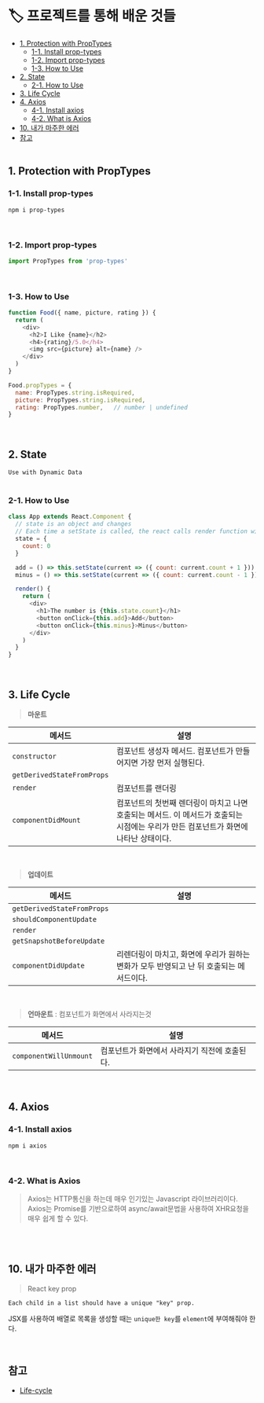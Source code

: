 # 🏷 프로젝트를 통해 배운 것들
  * [1. Protection with PropTypes](#1-protection-with-proptypes)
    + [1-1. Install prop-types](#1-1-install-prop-types)
    + [1-2. Import prop-types](#1-2-import-prop-types)
    + [1-3. How to Use](#1-3-how-to-use)
  * [2. State](#2-state)
    + [2-1. How to Use](#2-1-how-to-use)
  * [3. Life Cycle](#3-life-cycle)
  * [4. Axios](#4-axios)
    + [4-1. Install axios](#4-1-install-axios)
    + [4-2. What is Axios](#4-2-what-is-axios)
  * [10. 내가 마주한 에러](#10-내가-마주한-에러)
  * [참고](#참고)
<br/><br/>

## 1. Protection with PropTypes
### 1-1. Install prop-types
```
npm i prop-types
```
<br/>

### 1-2. Import prop-types
```javascript
import PropTypes from 'prop-types'
```
<br/>

### 1-3. How to Use
```javascript
function Food({ name, picture, rating }) {
  return (
    <div>
      <h2>I Like {name}</h2>
      <h4>{rating}/5.0</h4>
      <img src={picture} alt={name} />
    </div>
  )
}

Food.propTypes = {
  name: PropTypes.string.isRequired,
  picture: PropTypes.string.isRequired,
  rating: PropTypes.number,   // number | undefined
}
```
<br/>

## 2. State
`Use with Dynamic Data`  
<br/>

### 2-1. How to Use
```javascript
class App extends React.Component {
  // state is an object and changes
  // Each time a setState is called, the react calls render function with a new state
  state = {
    count: 0
  }

  add = () => this.setState(current => ({ count: current.count + 1 }))
  minus = () => this.setState(current => ({ count: current.count - 1 }))

  render() {
    return (
      <div>
        <h1>The number is {this.state.count}</h1>
        <button onClick={this.add}>Add</button>
        <button onClick={this.minus}>Minus</button>
      </div>
    )
  }
}
```
<br/>

## 3. Life Cycle
> **마운트**

메서드 | 설명
|---|---|
`constructor`               | 컴포넌트 생성자 메서드. 컴포넌트가 만들어지면 가장 먼저 실행된다.
`getDerivedStateFromProps`  |
`render`                    | 컴포넌트를 랜더링
`componentDidMount`         | 컴포넌트의 첫번째 렌더링이 마치고 나면 호출되는 메서드. 이 메서드가 호출되는 시점에는 우리가 만든 컴포넌트가 화면에 나타난 상태이다.

<br/>

> **업데이트**

메서드 | 설명
|---|---|
`getDerivedStateFromProps`  |
`shouldComponentUpdate`     |
`render`                    |
`getSnapshotBeforeUpdate`   |
`componentDidUpdate`        | 리렌더링이 마치고, 화면에 우리가 원하는 변화가 모두 반영되고 난 뒤 호출되는 메서드이다.

<br/>

> **언마운트** : 컴포넌트가 화면에서 사라지는것

메서드 | 설명
|---|---|
`componentWillUnmount`      | 컴포넌트가 화면에서 사라지기 직전에 호출된다.

<br/>

## 4. Axios
### 4-1. Install axios
```
npm i axios
```
<br/>

### 4-2. What is Axios
> Axios는 HTTP통신을 하는데 매우 인기있는 Javascript 라이브러리이다.  Axios는 Promise를 기반으로하여 async/await문법을 사용하여 XHR요청을 매우 쉽게 할 수 있다.

<br/><br/>


## 10. 내가 마주한 에러
> React key prop
```console
Each child in a list should have a unique "key" prop.
```
JSX를 사용하여 배열로 목록을 생성할 때는 `unique한 key`를 `element`에 부여해줘야 한다.

<br/>

## 참고
* [Life-cycle](https://react.vlpt.us/basic/25-lifecycle.html)
